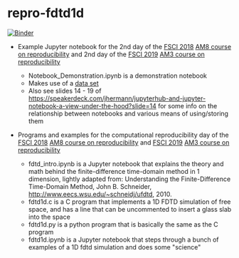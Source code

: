 # repro-fdtd1d

[![Binder](https://mybinder.org/badge_logo.svg)](https://mybinder.org/v2/gh/danielskatz/repro-fdtd1d/master)

- Example Jupyter notebook for the 2nd day of the [FSCI 2018](https://www.force11.org/fsci/2018) [AM8 course on reproducibility](https://www.force11.org/fsci/2018/course-abstracts#AM8) and 2nd day of the [FSCI 2019](https://www.force11.org/fsci/2019) [AM3 course on reproducibility](https://www.force11.org/fsci/2019/course-abstracts#AM3)

  - Notebook_Demonstration.ipynb is a demonstration notebook
  - Makes use of a [data set](https://raw.githubusercontent.com/csoderberg/test_study/master/gapminder_copy.txt)
  - Also see slides 14 - 19 of https://speakerdeck.com/jhermann/jupyterhub-and-jupyter-notebook-a-view-under-the-hood?slide=14 for some info on the relationship between notebooks and various means of using/storing them

- Programs and examples for the computational reproducibility day of the [FSCI 2018](https://www.force11.org/fsci/2018) [AM8 course on reproducibility](https://www.force11.org/fsci/2018/course-abstracts#AM8) and [FSCI 2019](https://www.force11.org/fsci/2019) [AM3 course on reproducibility](https://www.force11.org/fsci/2018/course-abstracts#AM3)

  - fdtd_intro.ipynb is a Jupyter notebook that explains the theory and math behind the finite-difference time-domain method in 1 dimension, lightly adapted from: Understanding the Finite-Difference Time-Domain Method, John B. Schneider, http://www.eecs.wsu.edu/~schneidj/ufdtd, 2010.
  - fdtd1d.c is a C program that implements a 1D FDTD simulation of free space, and has a line that can be uncommented to insert a glass slab into the space
  - fdtd1d.py is a python program that is basically the same as the C program
  - fdtd1d.ipynb is a Jupyter notebook that steps through a bunch of examples of a 1D fdtd simulation and does some "science"

